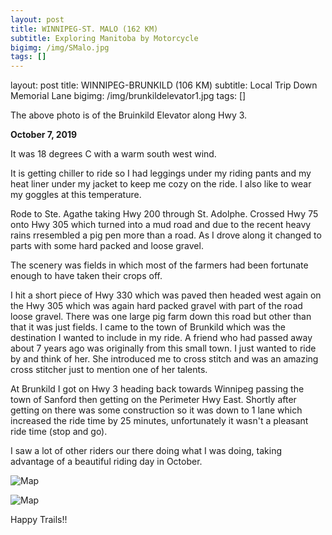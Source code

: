 ```yaml
---
layout: post
title: WINNIPEG-ST. MALO (162 KM)
subtitle: Exploring Manitoba by Motorcycle
bigimg: /img/SMalo.jpg
tags: []
---
```




layout: post
title: WINNIPEG-BRUNKILD (106 KM)
subtitle: Local Trip Down Memorial Lane
bigimg: /img/brunkildelevator1.jpg
tags: []


The above photo is of the Bruinkild Elevator along Hwy 3.

**October 7, 2019**

It was 18 degrees C with a warm south west wind.

It is getting chiller to ride so I had leggings under my riding pants and my heat liner under my jacket to keep me cozy on the ride. I also like to wear my goggles at this temperature. 

Rode to Ste. Agathe taking Hwy 200 through St. Adolphe. Crossed Hwy 75 onto Hwy 305 which turned into a mud road and due to the recent heavy rains rresembled a pig pen more than a road. As I drove along it changed to parts with some hard packed and loose gravel.

The scenery was fields in which most of the farmers had been fortunate enough to have taken their crops off.

I hit a short piece of Hwy 330 which was paved then headed west again on the Hwy 305 which was again hard packed gravel with part of the road loose gravel. There was one large pig farm down this road but other than that it was just fields. I came to the town of Brunkild which was the destination I wanted to include in my ride. A friend who had passed away about 7 years ago was originally from this small town. I just wanted to ride by and think of her. She introduced me to cross stitch and was an amazing cross stitcher just to mention one of her talents.

At Brunkild I got on Hwy 3 heading back towards Winnipeg passing the town of Sanford then getting on the Perimeter Hwy East. Shortly after getting on there was some construction so it was down to 1 lane which increased the ride time by 25 minutes, unfortunately it wasn't a pleasant ride time (stop and go).

I saw a lot of other riders our there doing what I was doing, taking advantage of a beautiful riding day in October.


![Map](https://klovetri.github.io/img/Brinkild.png)


![Map](https://klovetri.github.io/img/bruinkild.png)

Happy Trails!!
